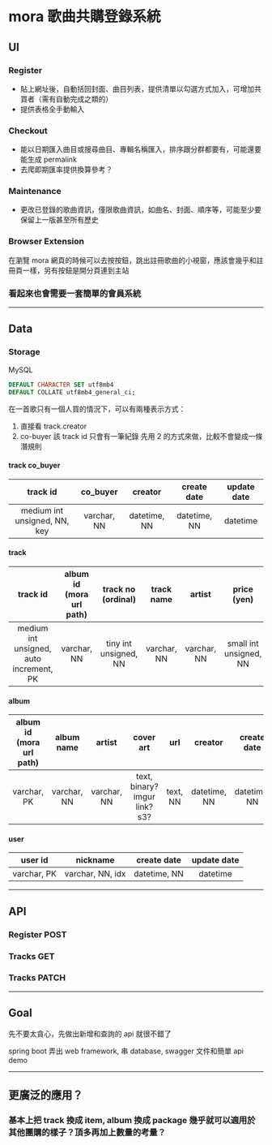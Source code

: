 # mora 歌曲共購登錄系統

## UI

### Register
- 貼上網址後，自動括回封面、曲目列表，提供清單以勾選方式加入，可增加共買者（需有自動完成之類的）
- 提供表格全手動輸入

### Checkout
- 能以日期匯入曲目或搜尋曲目、專輯名稱匯入，排序跟分群都要有，可能還要能生成 permalink
- 去爬即期匯率提供換算參考？

### Maintenance
- 更改已登錄的歌曲資訊，僅限歌曲資訊，如曲名、封面、順序等，可能至少要保留上一版甚至所有歷史

### Browser Extension
在瀏覽 mora 網頁的時候可以去按按鈕，跳出註冊歌曲的小視窗，應該會幾乎和註冊頁一樣，另有按鈕是開分頁連到主站

### 看起來也會需要一套簡單的會員系統

---
## Data

### Storage
MySQL
```sql
DEFAULT CHARACTER SET utf8mb4
DEFAULT COLLATE utf8mb4_general_ci;
```

在一首歌只有一個人買的情況下，可以有兩種表示方式：
1. 直接看 track.creator
2. co-buyer 該 track id 只會有一筆紀錄
先用 2 的方式來做，比較不會變成一條潛規則



#### track co_buyer
|           track id           |  co_buyer   |   creator    | create date  | update date |
| :--------------------------: | :---------: | :----------: | :----------: | :---------: |
| medium int unsigned, NN, key | varchar, NN | datetime, NN | datetime, NN |  datetime   |

#### track
|                track id                 | album id (mora url path) |  track no (ordinal)   | track name  |   artist    |      price (yen)       | purchase date |   creator    | create date  | update date |
| :-------------------------------------: | :----------------------: | :-------------------: | :---------: | :---------: | :--------------------: | :-----------: | :----------: | :----------: | :---------: |
| medium int unsigned, auto increment, PK |       varchar, NN        | tiny int unsigned, NN | varchar, NN | varchar, NN | small int unsigned, NN |   datetime    | datetime, NN | datetime, NN |  datetime   |

#### album
| album id  (mora url path) | album name  |   artist    |           cover art           |   url    |   creator    | create date  | update date |
| :-----------------------: | :---------: | :---------: | :---------------------------: | :------: | :----------: | :----------: | :---------: |
|        varchar, PK        | varchar, NN | varchar, NN | text, binary? imgur link? s3? | text, NN | datetime, NN | datetime, NN |  datetime   |

#### user
|   user id   |     nickname     | create date  | update date |
| :---------: | :--------------: | :----------: | :---------: |
| varchar, PK | varchar, NN, idx | datetime, NN |  datetime   |

---
## API

### Register POST

### Tracks GET

### Tracks PATCH

---
## Goal

先不要太貪心，先做出新增和查詢的 api 就很不錯了

spring boot 弄出 web framework, 串 database, swagger 文件和簡單 api demo

---
## 更廣泛的應用？

### 基本上把 track 換成 item, album 換成 package 幾乎就可以適用於其他團購的樣子？頂多再加上數量的考量？